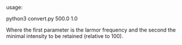 usage:

python3 convert.py 500.0 1.0

Where the first parameter is the larmor frequency and the second the minimal intensity to be retained (relative to 100).
